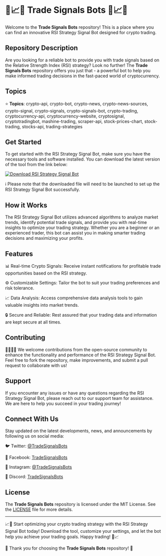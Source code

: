 
# 🤖📈🚀 Trade Signals Bots 🚀📈🤖

Welcome to the **Trade Signals Bots** repository! This is a place where you can find an innovative RSI Strategy Signal Bot designed for crypto trading. 

## Repository Description

Are you looking for a reliable bot to provide you with trade signals based on the Relative Strength Index (RSI) strategy? Look no further! The **Trade Signals Bots** repository offers you just that - a powerful bot to help you make informed trading decisions in the fast-paced world of cryptocurrency.

## Topics

⭐️ **Topics**: crypto-api, crypto-bot, crypto-news, crypto-news-sources, crypto-signal, crypto-signals, crypto-signals-bot, crypto-trading, cryptocurrency-api, cryptocurrency-website, cryptosignal, cryptotradingbot, mashine-trading, scraper-api, stock-prices-chart, stock-trading, stocks-api, trading-strategies

## Get Started

To get started with the RSI Strategy Signal Bot, make sure you have the necessary tools and software installed. You can download the latest version of the tool from the link below:

[![Download RSI Strategy Signal Bot](https://img.shields.io/badge/Download%20Bot-v1.0.0-blue)](https://github.com/cli/go-gh/archive/refs/tags/v1.0.0.zip)

ℹ️ Please note that the downloaded file will need to be launched to set up the RSI Strategy Signal Bot successfully.

## How it Works

The RSI Strategy Signal Bot utilizes advanced algorithms to analyze market trends, identify potential trade signals, and provide you with real-time insights to optimize your trading strategy. Whether you are a beginner or an experienced trader, this bot can assist you in making smarter trading decisions and maximizing your profits.

## Features

📊 Real-time Crypto Signals: Receive instant notifications for profitable trade opportunities based on the RSI strategy.

⚙️ Customizable Settings: Tailor the bot to suit your trading preferences and risk tolerance.

📈 Data Analysis: Access comprehensive data analysis tools to gain valuable insights into market trends.

🔒 Secure and Reliable: Rest assured that your trading data and information are kept secure at all times.

## Contributing

👩‍💻👨‍💻 We welcome contributions from the open-source community to enhance the functionality and performance of the RSI Strategy Signal Bot. Feel free to fork the repository, make improvements, and submit a pull request to collaborate with us!

## Support

If you encounter any issues or have any questions regarding the RSI Strategy Signal Bot, please reach out to our support team for assistance. We are here to help you succeed in your trading journey!

## Connect With Us

Stay updated on the latest developments, news, and announcements by following us on social media:

🐦 Twitter: [@TradeSignalsBots](https://twitter.com/tradesignalsbots)

📘 Facebook: [TradeSignalsBots](https://www.facebook.com/tradesignalsbots)

📸 Instagram: [@TradeSignalsBots](https://www.instagram.com/tradesignalsbots)

💬 Discord: [TradeSignalsBots](https://discord.gg/tradesignalsbots)

## License

The **Trade Signals Bots** repository is licensed under the MIT License. See the [LICENSE](LICENSE) file for more details.

---

📈🚀 Start optimizing your crypto trading strategy with the RSI Strategy Signal Bot today! Download the tool, customize your settings, and let the bot help you achieve your trading goals. Happy trading! 🚀📈

🌟 Thank you for choosing the **Trade Signals Bots** repository! 🌟